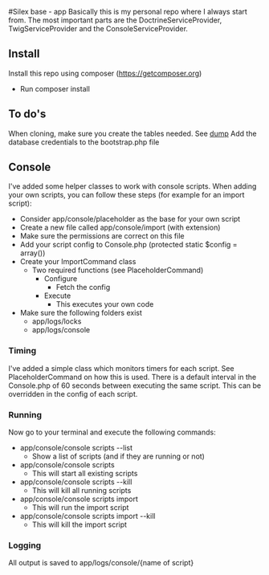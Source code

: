 #Silex base - app
Basically this is my personal repo where I always start from. The most important parts are the DoctrineServiceProvider, TwigServiceProvider and the ConsoleServiceProvider.

## Install
Install this repo using composer (https://getcomposer.org)
* Run composer install

## To do's
When cloning, make sure you create the tables needed. See [dump](dump.sql)
Add the database credentials to the bootstrap.php file

## Console
I've added some helper classes to work with console scripts.
When adding your own scripts, you can follow these steps (for example for an import script):
* Consider app/console/placeholder as the base for your own script
* Create a new file called app/console/import (with extension)
* Make sure the permissions are correct on this file
* Add your script config to Console.php (protected static $config = array())
* Create your ImportCommand class
    * Two required functions (see PlaceholderCommand)
        * Configure
            * Fetch the config
        * Execute
            * This executes your own code
* Make sure the following folders exist
    * app/logs/locks
    * app/logs/console

### Timing
I've added a simple class which monitors timers for each script.
See PlaceholderCommand on how this is used.
There is a default interval in the Console.php of 60 seconds between executing the same script. This can be overridden in the config of each script.

### Running
Now go to your terminal and execute the following commands:
* app/console/console scripts --list
    * Show a list of scripts (and if they are running or not)
* app/console/console scripts
    * This will start all existing scripts
* app/console/console scripts --kill
    * This will kill all running scripts
* app/console/console scripts import
    * This will run the import script
* app/console/console scripts import --kill
    * This will kill the import script

### Logging
All output is saved to app/logs/console/{name of script}


